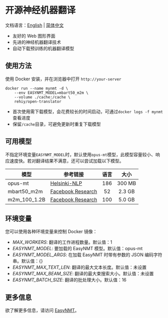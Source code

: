 # 开源神经机器翻译

文档语言：[English](./README.md) | [简体中文](./README-zh.md)

- 友好的 Web 图形界面
- 先进的神经机器翻译技术
- 自动下载预训练的机器翻译模型

## 使用方法

使用 Docker 安装，并在浏览器中打开 `http://your-server`

```shell
docker run --name mynmt -d \
    --env EASYNMT_MODEL=mbart50_m2m \
    --volume ./cache:/cache \
    rehiy/open-translator
```

- 首次使用需下载模型，会花费较长的时间启动，可通过`docker logs -f mynmt`查看进度
- 保留`/cache`目录，可避免更新时重复下载模型

## 可用模型

不指定环境变量`EASYNMT_MODEL`时，默认使用`opus-mt`模型，此模型容量较小、响应速度快。若对翻译结果不满意，还可以尝试加载以下模型。

| 模型         | 参考链接                                                                                  | 语言  |  大小  |
| ------------ | ----------------------------------------------------------------------------------------- | :---: | :----: |
| opus-mt      | [Helsinki-NLP](https://github.com/Helsinki-NLP/Opus-MT)                                   |  186  | 300 MB |
| mbart50_m2m  | [Facebook Research](https://github.com/pytorch/fairseq/tree/master/examples/multilingual) |  52   | 2.3 GB |
| m2m_100_1.2B | [Facebook Research](https://github.com/pytorch/fairseq/tree/master/examples/m2m_100)      |  100  | 5.0 GB |

## 环境变量

您可以使用各种环境变量来控制 Docker 镜像：

- *MAX_WORKERS*: 翻译的工作进程数量。默认值：1
- *EASYNMT_MODEL*: 要加载的 EasyNMT 模型。默认值：opus-mt
- *EASYNMT_MODEL_ARGS*: 在加载 EasyNMT 时带有参数的 JSON 编码字符串。默认值：{}
- *EASYNMT_MAX_TEXT_LEN*: 翻译的最大文本长度。默认值：未设置
- *EASYNMT_MAX_BEAM_SIZE*: 翻译的最大束搜索大小。默认值：未设置
- *EASYNMT_BATCH_SIZE*: 翻译的批处理大小。默认值：16
  
## 更多信息

欲了解更多信息，请访问 [EasyNMT](https://github.com/UKPLab/EasyNMT)。